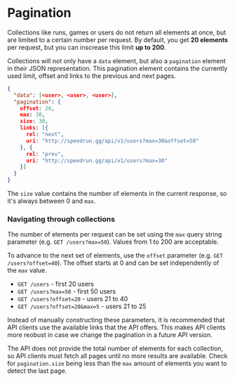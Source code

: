 # Pagination

Collections like runs, games or users do not return all elements at once, but are limited to a
certain number per request. By default, you get **20 elements** per request, but you can inscrease
this limit **up to 200**.

Collections will not only have a ``data`` element, but also a ``pagination`` element in their JSON
representation. This pagination element contains the currently used limit, offset and links to the
previous and next pages.

```json
{
  "data": [<user>, <user>, <user>],
  "pagination": {
    offset: 20,
    max: 30,
    size: 30,
    links: [{
      rel: "next",
      uri: "http://speedrun.gg/api/v1/users?max=30&offset=50"
    }, {
      rel: "prev",
      uri: "http://speedrun.gg/api/v1/users?max=30"
    }]
  }
}
```

The ``size`` value contains the number of elements in the current response, so it's always between
0 and ``max``.

### Navigating through collections

The number of elements per request can be set using the ``max`` query string parameter (e.g.
``GET /users?max=50``). Values from 1 to 200 are acceptable.

To advance to the next set of elements, use the ``offset`` parameter (e.g. ``GET /users?offset=40``).
The offset starts at 0 and can be set independently of the ``max`` value.

* ``GET /users`` - first 20 users
* ``GET /users?max=50`` - first 50 users
* ``GET /users?offset=20`` - users 21 to 40
* ``GET /users?offset=20&max=5`` - users 21 to 25

Instead of manually constructing these parameters, it is recommended that API clients use the
available links that the API offers. This makes API clients more reobust in case we change the
pagination in a future API version.

The API does not provide the total number of elements for each collection, so API clients must fetch
all pages until no more results are available. Check for ``pagination.size`` being less than the
``max`` amount of elements you want to detect the last page.
